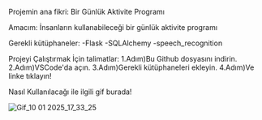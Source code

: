 Projemin ana fikri: Bir Günlük Aktivite Programı

Amacım: İnsanların kullanabileceği bir günlük aktivite programı

Gerekli kütüphaneler:
-Flask
-SQLAlchemy
-speech_recognition

Projeyi Çalıştırmak İçin talimatlar: 
1.Adım)Bu Github dosyasını indirin.
2.Adım)VSCode'da açın.
3.Adım)Gerekli kütüphaneleri ekleyin.
4.Adım)Ve linke tıklayın!

Nasıl Kullanılacağı ile ilgili gif burada!

![Gif_10 01 2025_17_33_25](https://github.com/user-attachments/assets/eaca3848-274b-46dd-9fac-fedb21883574)


